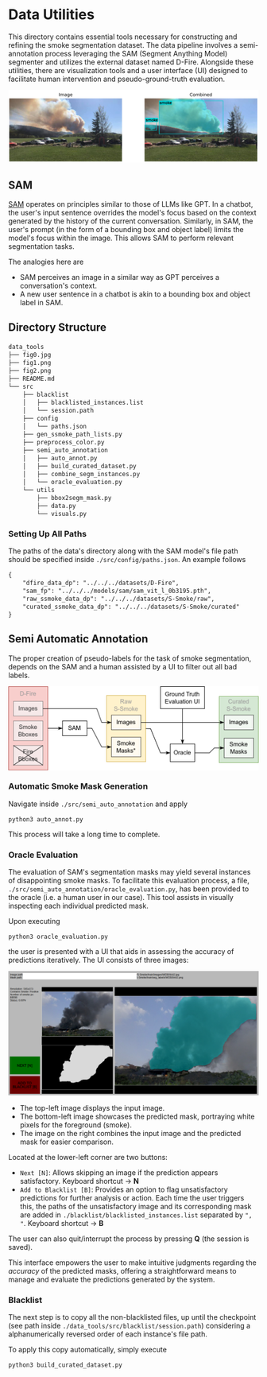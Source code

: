 # Data Utilities

This directory contains essential tools necessary for constructing and refining the smoke segmentation dataset. The data pipeline involves a semi-annotation process leveraging the SAM (Segment Anything Model) segmenter and utilizes the external dataset named D-Fire. Alongside these utilities, there are visualization tools and a user interface (UI) designed to facilitate human intervention and pseudo-ground-truth evaluation.

![](./fig0.jpg)

## SAM

[SAM](https://github.com/facebookresearch/segment-anything) operates on principles similar to those of LLMs like GPT. In a chatbot, the user's input sentence overrides the model's focus based on the context generated by the history of the current conversation. Similarly, in SAM, the user's prompt (in the form of a bounding box and object label) limits the model's focus within the image. This allows SAM to perform relevant segmentation tasks.

The analogies here are
- SAM perceives an image in a similar way as GPT perceives a conversation's context.
- A new user sentence in a chatbot is akin to a bounding box and object label in SAM.

## Directory Structure

```
data_tools
├── fig0.jpg
├── fig1.png
├── fig2.png
├── README.md
└── src
    ├── blacklist
    │   ├── blacklisted_instances.list
    │   └── session.path
    ├── config
    │   └── paths.json
    ├── gen_ssmoke_path_lists.py
    ├── preprocess_color.py
    ├── semi_auto_annotation
    │   ├── auto_annot.py
    │   ├── build_curated_dataset.py
    │   ├── combine_segm_instances.py
    │   └── oracle_evaluation.py
    └── utils
        ├── bbox2segm_mask.py
        ├── data.py
        └── visuals.py
```

### Setting Up All Paths

The paths of the data's directory along with the SAM model's file path should be specified inside `./src/config/paths.json`. An example follows
```
{
    "dfire_data_dp": "../../../datasets/D-Fire",
    "sam_fp": "../../../models/sam/sam_vit_l_0b3195.pth",
    "raw_ssmoke_data_dp": "../../../datasets/S-Smoke/raw",
    "curated_ssmoke_data_dp": "../../../datasets/S-Smoke/curated"
}
```

## Semi Automatic Annotation

The proper creation of pseudo-labels for the task of smoke segmentation, depends on the SAM and a human assisted by a UI to filter out all bad labels.

<p align="center" style="font-size: 80%;">
    <img src='./fig2.png' width='700px' align='center'>
    </br>
</p>

### Automatic Smoke Mask Generation

Navigate inside `./src/semi_auto_annotation` and apply
```
python3 auto_annot.py
```
This process will take a long time to complete.

### Oracle Evaluation

The evaluation of SAM's segmentation masks may yield several instances of disappointing smoke masks. To facilitate this evaluation process, a file, `./src/semi_auto_annotation/oracle_evaluation.py`, has been provided to the oracle (i.e. a human user in our case). This tool assists in visually inspecting each individual predicted mask.

Upon executing
```
python3 oracle_evaluation.py
```
the user is presented with a UI that aids in assessing the accuracy of predictions iteratively. The UI consists of three images:

![](./fig1.png)

- The top-left image displays the input image.
- The bottom-left image showcases the predicted mask, portraying white pixels for the foreground (smoke).
- The image on the right combines the input image and the predicted mask for easier comparison.

Located at the lower-left corner are two buttons:

- `Next [N]`: Allows skipping an image if the prediction appears satisfactory. Keyboard shortcut -> **N**
- `Add to Blacklist [B]`: Provides an option to flag unsatisfactory predictions for further analysis or action. Each time the user triggers this, the paths of the unsatisfactory image and its corresponding mask are added in `./blacklist/blacklisted_instances.list` separated by `", "`. Keyboard shortcut -> **B**

The user can also quit/interrupt the process by pressing **Q** (the session is saved).

This interface empowers the user to make intuitive judgments regarding the *accuracy* of the predicted masks, offering a straightforward means to manage and evaluate the predictions generated by the system.

### Blacklist

The next step is to copy all the non-blacklisted files, up until the checkpoint (see path inside `./data_tools/src/blacklist/session.path`) considering a alphanumerically reversed order of each instance's file path.

To apply this copy automatically, simply execute
```
python3 build_curated_dataset.py
```




